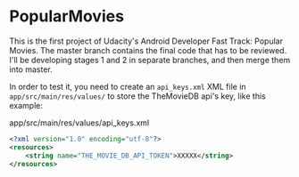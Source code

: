 # PopularMovies
This is the first project of Udacity's Android Developer Fast Track: Popular Movies. The master branch contains the final code that has to be reviewed. I'll be developing stages 1 and 2 in separate branches, and then merge them into master.

In order to test it, you need to create an `api_keys.xml` XML file in `app/src/main/res/values/` to store the TheMovieDB api's key, like this example:
  
  app/src/main/res/values/api_keys.xml
  ```xml
  <?xml version="1.0" encoding="utf-8"?>
  <resources>
      <string name="THE_MOVIE_DB_API_TOKEN">XXXXX</string>
  </resources>